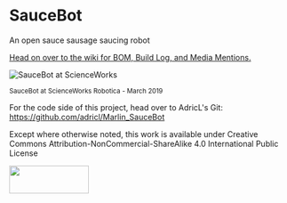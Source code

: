 # SauceBot
An open sauce sausage saucing robot

[Head on over to the wiki for BOM, Build Log, and Media Mentions.](https://github.com/PancakeLegend/SauceBot/wiki/Media-Mentions)

![SauceBot at ScienceWorks](https://github.com/PancakeLegend/SauceBot/blob/master/Media/SauceBot%20-%20v1-5%20Scienceworks%20Robotica%20(Small).jpg)

<sup>SauceBot at ScienceWorks Robotica - March 2019</sup>

For the code side of this project, head over to AdricL's Git: https://github.com/adricl/Marlin_SauceBot

Except where otherwise noted, this work is available under Creative Commons Attribution-NonCommercial-ShareAlike 4.0 International Public License

<img src="https://i.imgur.com/T1dZok0.png" width="143" height="50">


